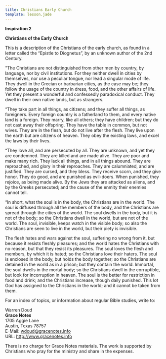 ```yaml
---
title: Christians Early Church
template: lesson.jade
---
```



**Inspiration 2**

**Christians of the Early Church**

This is a description of the Christians of the early church, as found in
a letter called the “Epistle to Diognetus”, by an unknown author of the
2nd Century.

"The Christians are not distinguished from other men by country, by
language, nor by civil institutions. For they neither dwell in cities by
themselves, nor use a peculiar tongue, nor lead a singular mode of life.
They dwell in the Grecian or barbarian cities, as the case may be; they
follow the usage of the country in dress, food, and the other affairs of
life. Yet they present a wonderful and confessedly paradoxical conduct.
They dwell in their own native lands, but as strangers.

“They take part in all things, as citizens; and they suffer all things,
as foreigners. Every foreign country is a fatherland to them, and every
native land is a foreign. They marry, like all others; they have
children; but they do not cast away their offspring. They have the table
in common, but not wives. They are in the flesh, but do not live after
the flesh. They live upon the earth but are citizens of heaven. They
obey the existing laws, and excel the laws by their lives.

“They love all, and are persecuted by all. They are unknown, and yet
they are condemned. They are killed and are made alive. They are poor
and make many rich. They lack all things, and in all things abound. They
are reproached, and glory in their reproaches. They are calumniated, and
are justified. They are cursed, and they bless. They receive scorn, and
they give honor. They do good, and are punished as evil-doers. When
punished, they rejoice, as being made alive. By the Jews they are
attacked as aliens, and by the Greeks persecuted; and the cause of the
enmity their enemies cannot tell.

“In short, what the soul is in the body, the Christians are in the
world. The soul is diffused through all the members of the body, and the
Christians are spread through the cities of the world. The soul dwells
in the body, but it is not of the body; so the Christians dwell in the
world, but are not of the world. The soul, invisible, keeps watch in the
visible body; so also the Christians are seen to live in the world, but
their piety is invisible.

The flesh hates and wars against the soul, suffering no wrong from it,
but because it resists fleshly pleasures; and the world hates the
Christians with no reason, but that they resist its pleasures. The soul
loves the flesh and members, by which it is hated; so the Christians
love their haters. The soul is enclosed in the body, but holds the body
together; so the Christians are detained in the world as in a prison;
but they contain the world. Immortal, the soul dwells in the mortal
body; so the Christians dwell in the corruptible, but look for
incorruption in heaven. The soul is the better for restriction in food
and drink; and the Christians increase, though daily punished. This lot
God has assigned to the Christians in the world; and it cannot be taken
from them.

For an index of topics, or information about regular Bible studies,
write to:

Warren Doud  
**Grace Notes**  
1705 Aggie Lane  
Austin, Texas 78757  
E-Mail: wdoud@gracenotes.info  
URL: http://www.gracenotes.info

There is no charge for Grace Notes materials. The work is supported by
Christians who pray for the ministry and share in the expenses.


